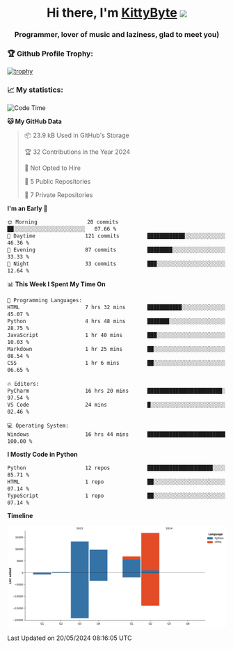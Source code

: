 <h1 align="center">Hi there, I'm <a href="https://github.com/KittyByte" target="_blank">KittyByte</a> 
<img src="https://github.com/blackcater/blackcater/raw/main/images/Hi.gif" height="32"/></h1>
<h3 align="center">Programmer, lover of music and laziness, glad to meet you)</h3>



<h3>🏆 Github Profile Trophy:</h1>

[![trophy](https://github-profile-trophy.vercel.app/?username=KittyByte&theme=gruvbox)](https://github.com/ryo-ma/github-profile-trophy)

<h3>📈 My statistics:</h1>

<!--START_SECTION:waka-->
![Code Time](http://img.shields.io/badge/Code%20Time-609%20hrs%2047%20mins-blue)

**🐱 My GitHub Data** 

> 📦 23.9 kB Used in GitHub's Storage 
 > 
> 🏆 32 Contributions in the Year 2024
 > 
> 🚫 Not Opted to Hire
 > 
> 📜 5 Public Repositories 
 > 
> 🔑 7 Private Repositories 
 > 
**I'm an Early 🐤** 

```text
🌞 Morning                20 commits          ██░░░░░░░░░░░░░░░░░░░░░░░   07.66 % 
🌆 Daytime                121 commits         ████████████░░░░░░░░░░░░░   46.36 % 
🌃 Evening                87 commits          ████████░░░░░░░░░░░░░░░░░   33.33 % 
🌙 Night                  33 commits          ███░░░░░░░░░░░░░░░░░░░░░░   12.64 % 
```


📊 **This Week I Spent My Time On** 

```text
💬 Programming Languages: 
HTML                     7 hrs 32 mins       ███████████░░░░░░░░░░░░░░   45.07 % 
Python                   4 hrs 48 mins       ███████░░░░░░░░░░░░░░░░░░   28.75 % 
JavaScript               1 hr 40 mins        ███░░░░░░░░░░░░░░░░░░░░░░   10.03 % 
Markdown                 1 hr 25 mins        ██░░░░░░░░░░░░░░░░░░░░░░░   08.54 % 
CSS                      1 hr 6 mins         ██░░░░░░░░░░░░░░░░░░░░░░░   06.65 % 

🔥 Editors: 
PyCharm                  16 hrs 20 mins      ████████████████████████░   97.54 % 
VS Code                  24 mins             █░░░░░░░░░░░░░░░░░░░░░░░░   02.46 % 

💻 Operating System: 
Windows                  16 hrs 44 mins      █████████████████████████   100.00 % 
```

**I Mostly Code in Python** 

```text
Python                   12 repos            █████████████████████░░░░   85.71 % 
HTML                     1 repo              ██░░░░░░░░░░░░░░░░░░░░░░░   07.14 % 
TypeScript               1 repo              ██░░░░░░░░░░░░░░░░░░░░░░░   07.14 % 
```



**Timeline**

![Lines of Code chart](https://raw.githubusercontent.com/KittyByte/KittyByte/main/assets/bar_graph.png)


 Last Updated on 20/05/2024 08:16:05 UTC
<!--END_SECTION:waka-->
